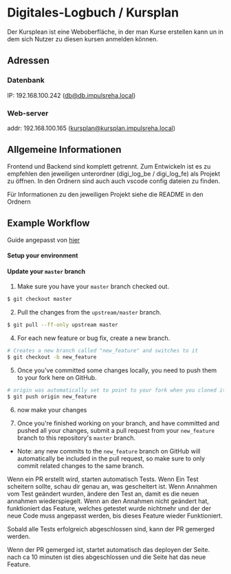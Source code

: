 # Digitales-Logbuch / Kursplan

Der Kursplean ist eine Weboberfläche, in der man Kurse erstellen kann un in dem sich Nutzer zu diesen kursen anmelden können.


## Adressen

### Datenbank

IP: 192.168.100.242 (db@db.impulsreha.local)

### Web-server
addr: 192.168.100.165 (kursplan@kursplan.impulsreha.local)




## Allgemeine Informationen

Frontend und Backend sind komplett getrennt. Zum Entwickeln ist es zu empfehlen den jeweiligen unterordner (digi_log_be / digi_log_fe) als Projekt zu öffnen.
In den Ordnern sind auch auch vscode config dateien zu finden.

Für Informationen zu den jeweiligen Projekt siehe die README in den Ordnern

## Example Workflow
Guide angepasst von [hier](https://github.com/CleverRaven/Cataclysm-DDA/blob/master/doc/CONTRIBUTING.md#example-workflow)



#### Setup your environment

#### Update your `master` branch

1. Make sure you have your `master` branch checked out.

```bash
$ git checkout master
```

2. Pull the changes from the `upstream/master` branch.

```bash
$ git pull --ff-only upstream master
```

4. For each new feature or bug fix, create a new branch.

```bash
# Creates a new branch called "new_feature" and switches to it
$ git checkout -b new_feature
```



5. Once you've committed some changes locally, you need to push them to your fork here on GitHub.

```bash
# origin was automatically set to point to your fork when you cloned it
$ git push origin new_feature
```

6. now make your changes

7. Once you're finished working on your branch, and have committed and pushed all your changes, submit a pull request from your `new_feature` branch to this repository's `master` branch.

 * Note: any new commits to the `new_feature` branch on GitHub will automatically be included in the pull request, so make sure to only commit related changes to the same branch.


Wenn ein PR erstellt wird, starten automatisch Tests. Wenn Ein Test scheitern sollte, schau dir genau an, was gescheitert ist. Wenn Annahmen vom Test geändert wurden, ändere den Test an, damit es die neuen annahmen wiederspiegelt. Wenn an den Annahmen nicht geändert hat, funktioniert das Feature, welches getestet wurde nichtmehr und der der neue Code muss angepasst werden, bis dieses Feature wieder Funktioniert.

Sobald alle Tests erfolgreich abgeschlossen sind, kann der PR gemerged werden.

Wenn der PR gemerged ist, startet automatisch das deployen der Seite. nach ca 10 minuten ist dies abgeschlossen und die Seite hat das neue Feature.